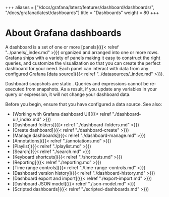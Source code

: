 +++
aliases = ["/docs/grafana/latest/features/dashboard/dashboards/", "/docs/grafana/latest/dashboards"]
title = "Dashboards"
weight = 80
+++

# About Grafana dashboards

A dashboard is a set of one or more [panels]({{< relref "../panels/_index.md" >}}) organized and arranged into one or more rows. Grafana ships with a variety of panels making it easy to construct the right queries, and customize the visualization so that you can create the perfect dashboard for your need. Each panel can interact with data from any configured Grafana [data source]({{< relref "../datasources/_index.md" >}}).

Dashboard snapshots are static . Queries and expressions cannot be re-executed from snapshots. As a result, if you update any variables in your query or expression, it will not change your dashboard data.

Before you begin, ensure that you have configured a data source. See also:

- [Working with Grafana dashboard UI]({{< relref "./dashboard-ui/_index.md" >}})
- [Dashboard folders]({{< relref "./dashboard-folders.md" >}})
- [Create dashboard]({{< relref "./dashboard-create" >}})
- [Manage dashboards]({{< relref "./dashboard-manage.md" >}})
- [Annotations]({{< relref "./annotations.md" >}})
- [Playlist]({{< relref "./playlist.md" >}})
- [Search]({{< relref "./search.md" >}})
- [Keyboard shortcuts]({{< relref "./shortcuts.md" >}})
- [Reporting]({{< relref "./reporting.md" >}})
- [Time range controls]({{< relref "./time-range-controls.md" >}})
- [Dashboard version history]({{< relref "./dashboard-history.md" >}})
- [Dashboard export and import]({{< relref "./export-import.md" >}})
- [Dashboard JSON model]({{< relref "./json-model.md" >}})
- [Scripted dashboards]({{< relref "./scripted-dashboards.md" >}})
